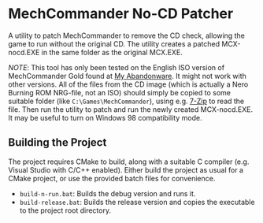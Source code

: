 # MechCommander No-CD Patcher
A utility to patch MechCommander to remove the CD check, allowing the game to run without the original CD.
The utility creates a patched MCX-nocd.EXE in the same folder as the original MCX.EXE.

*NOTE*: This tool has only been tested on the English ISO version of MechCommander Gold found at [My Abandonware](https://www.myabandonware.com/game/mech-commander-gold-7pe). It might not work with other versions. All of the files from the CD image (which is actually a Nero Burning ROM NRG-file, not an ISO) should simply be copied to some suitable folder (like `C:\Games\MechCommander`), using e.g. [7-Zip](https://www.7-zip.org/) to read the file. Then run the utility to patch and run the newly created MCX-nocd.EXE. It may be useful to turn on Windows 98 compatibility mode.

## Building the Project
The project requires CMake to build, along with a suitable C compiler (e.g. Visual Studio with C/C++ enabled).
Either build the project as usual for a CMake project, or use the provided batch files for convenience.

* `build-n-run.bat`: Builds the debug version and runs it.
* `build-release.bat`: Builds the release version and copies the executable to the project root directory.
